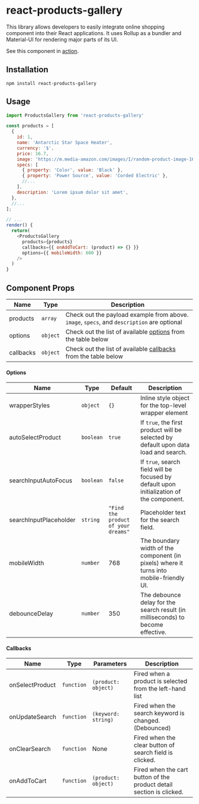 # react-products-gallery
This library allows developers to easily integrate online shopping component into their React applications. It uses Rollup as a bundler and Material-UI for rendering major parts of its UI.

See this component in [action](https://productsgallery.netlify.com/).

## Installation
```shell
npm install react-products-gallery
```

## Usage
```js
import ProductsGallery from 'react-products-gallery'

const products = [
  {
    id: 1,
    name: 'Antarctic Star Space Heater',
    currency: '$',
    price: 16.7,
    image: 'https://m.media-amazon.com/images/I/random-product-image-167.jpg',
    specs: [
      { property: 'Color', value: 'Black' },
      { property: 'Power Source', value: 'Corded Electric' },
      //...
    ],
    description: 'Lorem ipsum dolor sit amet',
  },
  //...
];

// ...
render() {
  return(
    <ProductsGallery
      products={products}
      callbacks={{ onAddToCart: (product) => {} }}
      options={{ mobileWidth: 600 }}
    />
  )
}
```
## Component Props
|Name               |Type           |Description
|-------------------|---------------|------------------------------------------------------
|products           |`array`        |Check out the payload example from above. `image`, `specs`, and `description` are optional
|options            |`object`       |Check out the list of available [options](#options) from the table below
|callbacks          |`object`       |Check out the list of available [callbacks](#callbacks) from the table below

#### Options
|Name                   |Type           |Default        |Description
|-----------------------|---------------|---------------|------------------------------------------------------
|wrapperStyles          |`object`       |`{}`           |Inline style object for the top-level wrapper element
|autoSelectProduct      |`boolean`      |`true`         |If `true`, the first product will be selected by default upon data load and search.
|searchInputAutoFocus   |`boolean`      |`false`        |If `true`, search field will be focused by default upon initialization of the component.
|searchInputPlaceholder |`string`       |`"Find the product of your dreams"` |Placeholder text for the search field.
|mobileWidth            |`number`       |768            |The boundary width of the component (in pixels) where it turns into mobile-friendly UI.
|debounceDelay          |`number`       |350            |The debounce delay for the search result (in milliseconds) to become effective.

#### Callbacks
|Name                   |Type           |Parameters           |Description
|-----------------------|---------------|---------------------|-----------------------------------------------------------
|onSelectProduct        |`function`     |`(product: object)`  |Fired when a product is selected from the left-hand list
|onUpdateSearch         |`function`     |`(keyword: string)`  |Fired when the search keyword is changed. (Debounced)
|onClearSearch          |`function`     |None                 |Fired when the clear button of search field is clicked.
|onAddToCart            |`function`     |`(product: object)`  |Fired when the cart button of the product detail section is clicked.
